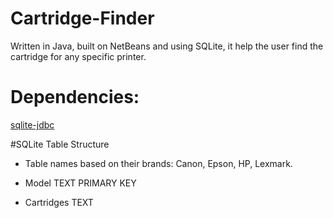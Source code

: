 # Cartridge-Finder
Written in Java, built on NetBeans and using SQLite, it help the user find the cartridge for any specific printer.

# Dependencies:
[sqlite-jdbc]

#SQLite Table Structure

- Table names based on their brands: Canon, Epson, HP, Lexmark.

- Model TEXT PRIMARY KEY

- Cartridges TEXT


[sqlite-jdbc]:https://github.com/xerial/sqlite-jdbc
